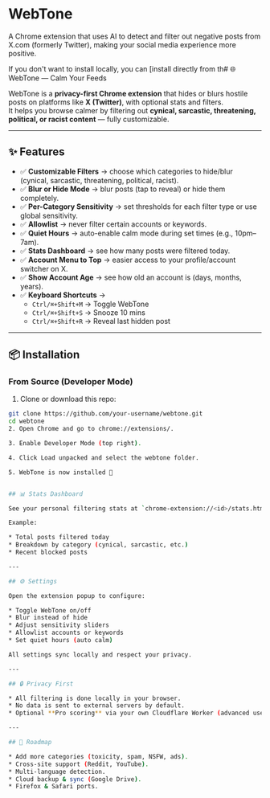 # WebTone

A Chrome extension that uses AI to detect and filter out negative posts from X.com (formerly Twitter), making your social media experience more positive.

If you don't want to install locally, you can [install directly from th# 🌐 WebTone — Calm Your Feeds

WebTone is a **privacy-first Chrome extension** that hides or blurs hostile posts on platforms like **X (Twitter)**, with optional stats and filters.  
It helps you browse calmer by filtering out **cynical, sarcastic, threatening, political, or racist content** — fully customizable.

---

## ✨ Features

- ✅ **Customizable Filters** → choose which categories to hide/blur (cynical, sarcastic, threatening, political, racist).  
- ✅ **Blur or Hide Mode** → blur posts (tap to reveal) or hide them completely.  
- ✅ **Per-Category Sensitivity** → set thresholds for each filter type or use global sensitivity.  
- ✅ **Allowlist** → never filter certain accounts or keywords.  
- ✅ **Quiet Hours** → auto-enable calm mode during set times (e.g., 10pm–7am).  
- ✅ **Stats Dashboard** → see how many posts were filtered today.  
- ✅ **Account Menu to Top** → easier access to your profile/account switcher on X.  
- ✅ **Show Account Age** → see how old an account is (days, months, years).  
- ✅ **Keyboard Shortcuts** →  
  - `Ctrl/⌘+Shift+M` → Toggle WebTone  
  - `Ctrl/⌘+Shift+S` → Snooze 10 mins  
  - `Ctrl/⌘+Shift+R` → Reveal last hidden post  

---

## 📦 Installation

### From Source (Developer Mode)
1.  Clone or download this repo:
   ```bash
   git clone https://github.com/your-username/webtone.git
   cd webtone
2. Open Chrome and go to chrome://extensions/.

3. Enable Developer Mode (top right).

4. Click Load unpacked and select the webtone folder.

5. WebTone is now installed 🎉


## 📊 Stats Dashboard

See your personal filtering stats at `chrome-extension://<id>/stats.html`.

Example:

* Total posts filtered today
* Breakdown by category (cynical, sarcastic, etc.)
* Recent blocked posts

---

## ⚙️ Settings

Open the extension popup to configure:

* Toggle WebTone on/off
* Blur instead of hide
* Adjust sensitivity sliders
* Allowlist accounts or keywords
* Set quiet hours (auto calm)

All settings sync locally and respect your privacy.

---

## 🔒 Privacy First

* All filtering is done locally in your browser.
* No data is sent to external servers by default.
* Optional **Pro scoring** via your own Cloudflare Worker (advanced users).

---

## 🚀 Roadmap

* Add more categories (toxicity, spam, NSFW, ads).
* Cross-site support (Reddit, YouTube).
* Multi-language detection.
* Cloud backup & sync (Google Drive).
* Firefox & Safari ports.



